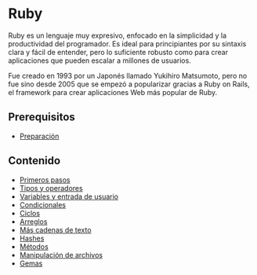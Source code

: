 # Ruby

Ruby es un lenguaje muy expresivo, enfocado en la simplicidad y la productividad del programador. Es ideal para principiantes por su sintaxis clara y fácil de entender, pero lo suficiente robusto como para crear aplicaciones que pueden escalar a millones de usuarios.

Fue creado en 1993 por un Japonés llamado Yukihiro Matsumoto, pero no fue sino desde 2005 que se empezó a popularizar gracias a Ruby on Rails, el framework para crear aplicaciones Web más popular de Ruby.

## Prerequisitos

* [Preparación](prep/README.md)

## Contenido

* [Primeros pasos](ruby/1-primeros-pasos-md)
* [Tipos y operadores](ruby/2-tipos-y-operadores.md)
* [Variables y entrada de usuario](ruby/3-variables-y-entrada-de-usuario.md)
* [Condicionales](ruby/4-condicionales.md)
* [Ciclos](ruby/5-ciclos.md)
* [Arreglos](ruby/6-arreglos.md)
* [Más cadenas de texto](ruby/7-cadenas-de-texto.md)
* [Hashes](ruby/8-hashes.md)
* [Métodos](ruby/9-metodos.md)
* [Manipulación de archivos](ruby/10-archivos.md)
* [Gemas](ruby/11-gemas.md)
